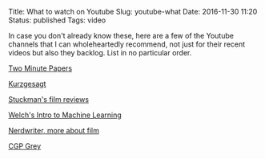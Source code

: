 Title: What to watch on Youtube
Slug: youtube-what
Date: 2016-11-30 11:20
Status: published
Tags: video

In case you don't already know these, here are a few of the Youtube channels that
I can wholeheartedly recommend, not just for their recent videos but also they backlog.
List in no particular order.

[Two Minute Papers](https://www.youtube.com/user/keeroyz)

[Kurzgesagt](https://www.youtube.com/user/Kurzgesagt)

[Stuckman's film reviews](https://www.youtube.com/user/ChrisStuckmann)

[Welch's Intro to Machine Learning](https://www.youtube.com/user/Taylorns34)

[Nerdwriter, more about film](https://www.youtube.com/user/Nerdwriter1)

[CGP Grey](https://www.youtube.com/user/CGPGrey)

